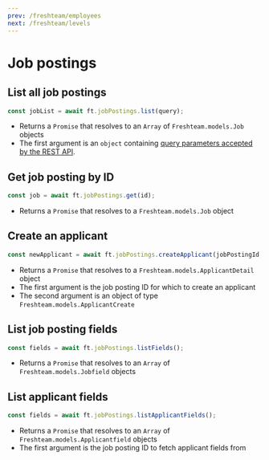 ```yaml
---
prev: /freshteam/employees
next: /freshteam/levels
---
```


# Job postings

## List all job postings

```js
const jobList = await ft.jobPostings.list(query);
```

- Returns a `Promise` that resolves to an `Array` of `Freshteam.models.Job` objects
- The first argument is an `object` containing [query parameters accepted by the REST API](https://developers.freshteam.com/api/#list_all_job_postings).

## Get job posting by ID

```js
const job = await ft.jobPostings.get(id);
```

- Returns a `Promise` that resolves to a `Freshteam.models.Job` object

## Create an applicant

```js
const newApplicant = await ft.jobPostings.createApplicant(jobPostingId, applicant);
```

- Returns a `Promise` that resolves to a `Freshteam.models.ApplicantDetail` object
- The first argument is the job posting ID for which to create an applicant
- The second argument is an object of type `Freshteam.models.ApplicantCreate`

## List job posting fields

```js
const fields = await ft.jobPostings.listFields();
```

- Returns a `Promise` that resolves to an `Array` of `Freshteam.models.Jobfield` objects

## List applicant fields

```js
const fields = await ft.jobPostings.listApplicantFields();
```

- Returns a `Promise` that resolves to an `Array` of `Freshteam.models.Applicantfield` objects
- The first argument is the job posting ID to fetch applicant fields from
